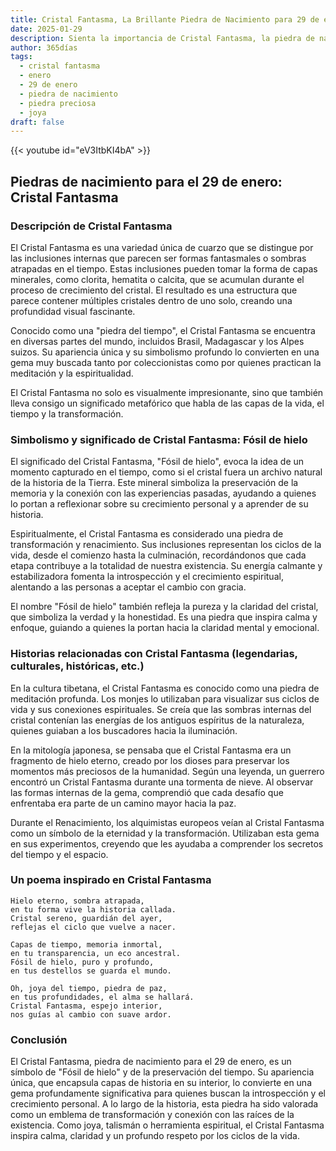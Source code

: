 ```yaml
---
title: Cristal Fantasma, La Brillante Piedra de Nacimiento para 29 de enero
date: 2025-01-29
description: Sienta la importancia de Cristal Fantasma, la piedra de nacimiento de 29 de enero que simboliza Fósil de hielo. Deje que su belleza y significado iluminen su día.
author: 365días
tags:
  - cristal fantasma
  - enero
  - 29 de enero
  - piedra de nacimiento
  - piedra preciosa
  - joya
draft: false
---
```


{{< youtube id="eV3ItbKI4bA" >}}

## Piedras de nacimiento para el 29 de enero: Cristal Fantasma

### Descripción de Cristal Fantasma

El Cristal Fantasma es una variedad única de cuarzo que se distingue por las inclusiones internas que parecen ser formas fantasmales o sombras atrapadas en el tiempo. Estas inclusiones pueden tomar la forma de capas minerales, como clorita, hematita o calcita, que se acumulan durante el proceso de crecimiento del cristal. El resultado es una estructura que parece contener múltiples cristales dentro de uno solo, creando una profundidad visual fascinante.

Conocido como una "piedra del tiempo", el Cristal Fantasma se encuentra en diversas partes del mundo, incluidos Brasil, Madagascar y los Alpes suizos. Su apariencia única y su simbolismo profundo lo convierten en una gema muy buscada tanto por coleccionistas como por quienes practican la meditación y la espiritualidad.

El Cristal Fantasma no solo es visualmente impresionante, sino que también lleva consigo un significado metafórico que habla de las capas de la vida, el tiempo y la transformación.

### Simbolismo y significado de Cristal Fantasma: Fósil de hielo

El significado del Cristal Fantasma, "Fósil de hielo", evoca la idea de un momento capturado en el tiempo, como si el cristal fuera un archivo natural de la historia de la Tierra. Este mineral simboliza la preservación de la memoria y la conexión con las experiencias pasadas, ayudando a quienes lo portan a reflexionar sobre su crecimiento personal y a aprender de su historia.

Espiritualmente, el Cristal Fantasma es considerado una piedra de transformación y renacimiento. Sus inclusiones representan los ciclos de la vida, desde el comienzo hasta la culminación, recordándonos que cada etapa contribuye a la totalidad de nuestra existencia. Su energía calmante y estabilizadora fomenta la introspección y el crecimiento espiritual, alentando a las personas a aceptar el cambio con gracia.

El nombre "Fósil de hielo" también refleja la pureza y la claridad del cristal, que simboliza la verdad y la honestidad. Es una piedra que inspira calma y enfoque, guiando a quienes la portan hacia la claridad mental y emocional.

### Historias relacionadas con Cristal Fantasma (legendarias, culturales, históricas, etc.)

En la cultura tibetana, el Cristal Fantasma es conocido como una piedra de meditación profunda. Los monjes lo utilizaban para visualizar sus ciclos de vida y sus conexiones espirituales. Se creía que las sombras internas del cristal contenían las energías de los antiguos espíritus de la naturaleza, quienes guiaban a los buscadores hacia la iluminación.

En la mitología japonesa, se pensaba que el Cristal Fantasma era un fragmento de hielo eterno, creado por los dioses para preservar los momentos más preciosos de la humanidad. Según una leyenda, un guerrero encontró un Cristal Fantasma durante una tormenta de nieve. Al observar las formas internas de la gema, comprendió que cada desafío que enfrentaba era parte de un camino mayor hacia la paz.

Durante el Renacimiento, los alquimistas europeos veían al Cristal Fantasma como un símbolo de la eternidad y la transformación. Utilizaban esta gema en sus experimentos, creyendo que les ayudaba a comprender los secretos del tiempo y el espacio.

### Un poema inspirado en Cristal Fantasma

```
Hielo eterno, sombra atrapada,  
en tu forma vive la historia callada.  
Cristal sereno, guardián del ayer,  
reflejas el ciclo que vuelve a nacer.  

Capas de tiempo, memoria inmortal,  
en tu transparencia, un eco ancestral.  
Fósil de hielo, puro y profundo,  
en tus destellos se guarda el mundo.  

Oh, joya del tiempo, piedra de paz,  
en tus profundidades, el alma se hallará.  
Cristal Fantasma, espejo interior,  
nos guías al cambio con suave ardor.
```

### Conclusión

El Cristal Fantasma, piedra de nacimiento para el 29 de enero, es un símbolo de "Fósil de hielo" y de la preservación del tiempo. Su apariencia única, que encapsula capas de historia en su interior, lo convierte en una gema profundamente significativa para quienes buscan la introspección y el crecimiento personal. A lo largo de la historia, esta piedra ha sido valorada como un emblema de transformación y conexión con las raíces de la existencia. Como joya, talismán o herramienta espiritual, el Cristal Fantasma inspira calma, claridad y un profundo respeto por los ciclos de la vida.